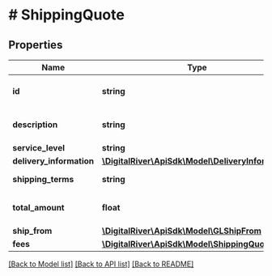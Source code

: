 # # ShippingQuote

## Properties

Name | Type | Description | Notes
------------ | ------------- | ------------- | -------------
**id** | **string** | Shipping quote identifier | [optional]
**description** | **string** | Shipping method description | [optional]
**service_level** | **string** |  | [optional]
**delivery_information** | [**\DigitalRiver\ApiSdk\Model\DeliveryInformation**](DeliveryInformation.md) |  | [optional]
**shipping_terms** | **string** | The terms of shipping. | [optional]
**total_amount** | **float** | The shipping amount. | [optional]
**ship_from** | [**\DigitalRiver\ApiSdk\Model\GLShipFrom**](GLShipFrom.md) |  | [optional]
**fees** | [**\DigitalRiver\ApiSdk\Model\ShippingQuoteFees**](ShippingQuoteFees.md) |  | [optional]

[[Back to Model list]](../../README.md#models) [[Back to API list]](../../README.md#endpoints) [[Back to README]](../../README.md)
